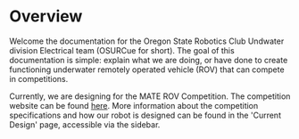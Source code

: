 # Overview

Welcome the documentation for the Oregon State Robotics Club Undwater division Electrical team (OSURCue for short).  The goal of this documentation is simple: explain what we are doing, or have done to create functioning underwater remotely operated vehicle (ROV) that can compete in competitions.

Currently, we are designing for the MATE ROV Competition. The competition website can be found [here](https://materovcompetition.org/).  More information about the competition specifications and how our robot is designed can be found in the 'Current Design' page, accessible via the sidebar.
